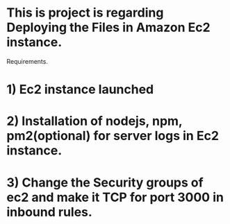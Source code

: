 # This is project is regarding Deploying the Files in Amazon Ec2 instance.
Requirements.
# 1) Ec2 instance launched
# 2) Installation of nodejs, npm, pm2(optional) for server logs in Ec2 instance.
# 3) Change the Security groups of ec2 and make it TCP for port 3000 in inbound rules. 
